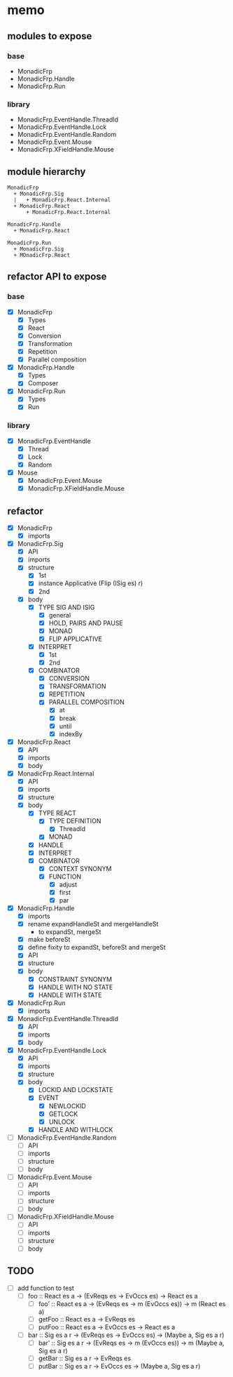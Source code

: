 memo
====

modules to expose
-----------------

### base

* MonadicFrp
* MonadicFrp.Handle
* MonadicFrp.Run

### library

* MonadicFrp.EventHandle.ThreadId
* MonadicFrp.EventHandle.Lock
* MonadicFrp.EventHandle.Random
* MonadicFrp.Event.Mouse
* MonadicFrp.XFieldHandle.Mouse

module hierarchy
----------------

```
MonadicFrp
  + MonadicFrp.Sig
  |   + MonadicFrp.React.Internal
  + MonadicFrp.React
      + MonadicFrp.React.Internal
```

```
MonadicFrp.Handle
  + MonadicFrp.React
```

```
MonadicFrp.Run
  + MonadicFrp.Sig
  + MOnadicFrp.React
```

refactor API to expose
----------------------

### base

* [x] MonadicFrp
	+ [x] Types
	+ [x] React
	+ [x] Conversion
	+ [x] Transformation
	+ [x] Repetition
	+ [x] Parallel composition
* [x] MonadicFrp.Handle
	+ [x] Types
	+ [x] Composer
* [x] MonadicFrp.Run
	+ [x] Types
	+ [x] Run

### library

* [x] MonadicFrp.EventHandle
	+ [x] Thread
	+ [x] Lock
	+ [x] Random
* [x] Mouse
	+ [x] MonadicFrp.Event.Mouse
	+ [x] MonadicFrp.XFieldHandle.Mouse

refactor
--------

* [x] MonadicFrp
	+ [x] imports
* [x] MonadicFrp.Sig
	+ [x] API
	+ [x] imports
	+ [x] structure
		- [x] 1st
		- [x] instance Applicative (Flip (ISig es) r)
		- [x] 2nd
	+ [x] body
		- [x] TYPE SIG AND ISIG
			* [x] general
			* [x] HOLD, PAIRS AND PAUSE
			* [x] MONAD
			* [x] FLIP APPLICATIVE
		- [x] INTERPRET
			* [x] 1st
			* [x] 2nd
		- [x] COMBINATOR
			* [x] CONVERSION
			* [x] TRANSFORMATION
			* [x] REPETITION
			* [x] PARALLEL COMPOSITION
				+ [x] at
				+ [x] break
				+ [x] until
				+ [x] indexBy
* [x] MonadicFrp.React
	+ [x] API
	+ [x] imports
	+ [x] body
* [x] MonadicFrp.React.Internal
	+ [x] API
	+ [x] imports
	+ [x] structure
	+ [x] body
		- [x] TYPE REACT
			* [x] TYPE DEFINITION
				+ [x] ThreadId
			* [x] MONAD
		- [x] HANDLE
		- [x] INTERPRET
		- [x] COMBINATOR
			* [x] CONTEXT SYNONYM
			* [x] FUNCTION
				+ [x] adjust
				+ [x] first
				+ [x] par
* [x] MonadicFrp.Handle
	+ [x] imports
	* [x] rename expandHandleSt and mergeHandleSt
		+ to expandSt, mergeSt
	* [x] make beforeSt
	* [x] define fixity to expandSt, beforeSt and mergeSt
	* [x] API
	+ [x] structure
	+ [x] body
		- [x] CONSTRAINT SYNONYM
		- [x] HANDLE WITH NO STATE
		- [x] HANDLE WITH STATE
* [x] MonadicFrp.Run
	+ [x] imports
* [x] MonadicFrp.EventHandle.ThreadId
	+ [x] API
	+ [x] imports
	+ [x] body
* [x] MonadicFrp.EventHandle.Lock
	+ [x] API
	+ [x] imports
	+ [x] structure
	+ [x] body
		- [x] LOCKID AND LOCKSTATE
		- [x] EVENT
			* [x] NEWLOCKID
			* [x] GETLOCK
			* [x] UNLOCK
		- [x] HANDLE AND WITHLOCK
* [ ] MonadicFrp.EventHandle.Random
	+ [ ] API
	+ [ ] imports
	+ [ ] structure
	+ [ ] body
* [ ] MonadicFrp.Event.Mouse
	+ [ ] API
	+ [ ] imports
	+ [ ] structure
	+ [ ] body
* [ ] MonadicFrp.XFieldHandle.Mouse
	+ [ ] API
	+ [ ] imports
	+ [ ] structure
	+ [ ] body

TODO
----

* [ ] add function to test
	+ [ ] foo :: React es a -> (EvReqs es -> EvOccs es) -> React es a
		- [ ] foo' :: React es a -> (EvReqs es -> m (EvOccs es)) -> m (React es a)
		- [ ] getFoo :: React es a -> EvReqs es
		- [ ] putFoo :: React es a -> EvOccs es -> React es a
	+ [ ] bar :: Sig es a r -> (EvReqs es -> EvOccs es) -> (Maybe a, Sig es a r)
		- [ ] bar' :: Sig es a r -> (EvReqs es -> m (EvOccs es)) -> m (Maybe a, Sig es a r)
		- [ ] getBar :: Sig es a r -> EvReqs es
		- [ ] putBar :: Sig es a r -> EvOccs es -> (Maybe a, Sig es a r)
